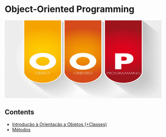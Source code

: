 # Object-Oriented Programming

![logo](res/logo.jpg)

## Contents

 - [Introdução à Orientação a Objetos (+Classes)](modules/intro-to-oop.md)
 - [Métodos](modules/methods.md)
